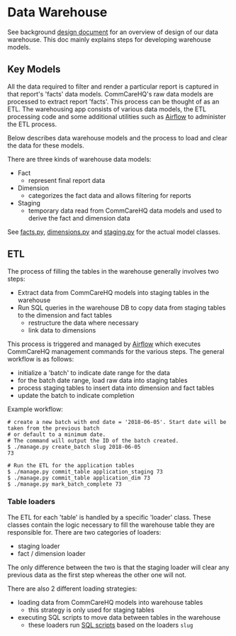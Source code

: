 Data Warehouse
==============
See background [design document](https://docs.google.com/document/d/1sMTEAG-iZyo0nfp2S4sUaN2MgY31Z8B3kRDBqPFXvnI/edit#)
for an overview of design of our data warehouse. This doc mainly explains steps for developing warehouse models.

## Key Models

All the data required to filter and render a particular report is captured in that report's 'facts' data models.
CommCareHQ's raw data models are processed to extract report 'facts'.
This process can be thought of as an ETL.
The warehousing app consists of various data models, the ETL processing code and some additional
utilities such as [Airflow](https://github.com/dimagi/pipes/) to administer the ETL process.

Below describes data warehouse models and the process to load and clear the data for these models.

There are three kinds of warehouse data models:
* Fact
  * represent final report data
* Dimension
  * categorizes the fact data and allows filtering for reports
* Staging
  * temporary data read from CommCareHQ data models and used to derive the fact and dimension data

See [facts.py](models/facts.py), [dimensions.py](models/dimensions.py) and [staging.py](models/staging.py) for
the actual model classes.

## ETL
The process of filling the tables in the warehouse generally involves two steps:
* Extract data from CommCareHQ models into staging tables in the warehouse
* Run SQL queries in the warehouse DB to copy data from staging tables to the dimension and fact tables
  * restructure the data where necessary
  * link data to dimensions

This process is triggered and managed by [Airflow](https://github.com/dimagi/pipes/) which executes CommCareHQ
management commands for the various steps. The general workflow is as follows:

* initialize a 'batch' to indicate date range for the data
* for the batch date range, load raw data into staging tables
* process staging tables to insert data into dimension and fact tables
* update the batch to indicate completion

Example workflow:

```
# create a new batch with end date = '2018-06-05'. Start date will be taken from the previous batch
# or default to a minimum date.
# The command will output the ID of the batch created.
$ ./manage.py create_batch slug 2018-06-05
73

# Run the ETL for the application tables
$ ./manage.py commit_table application_staging 73
$ ./manage.py commit_table application_dim 73
$ ./manage.py mark_batch_complete 73
```

### Table loaders
The ETL for each 'table' is handled by a specific 'loader' class. These classes contain the logic necessary
to fill the warehouse table they are responsible for. There are two categories of loaders:

* staging loader
* fact / dimension loader

The only difference between the two is that the staging loader will clear any previous data as the first
step whereas the other one will not.

There are also 2 different loading strategies:

* loading data from CommCareHQ models into warehouse tables
  * this strategy is only used for staging tables
* executing SQL scripts to move data between tables in the warehouse
  * these loaders run [SQL scripts](transforms/sql) based on the loaders `slug`
